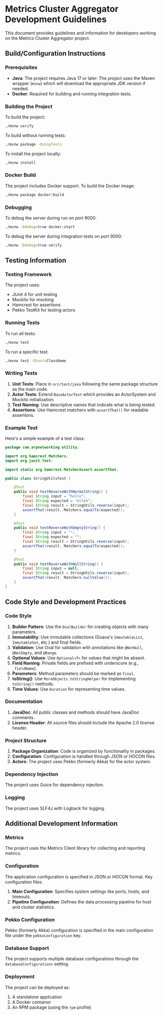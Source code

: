# Metrics Cluster Aggregator Development Guidelines

This document provides guidelines and information for developers working on the Metrics Cluster Aggregator project.

## Build/Configuration Instructions

### Prerequisites

- **Java**: The project requires Java 17 or later. The project uses the Maven wrapper (`mvnw`) which will download the appropriate JDK version if needed.
- **Docker**: Required for building and running integration tests.

### Building the Project

To build the project:

```bash
./mvnw verify
```

To build without running tests:

```bash
./mvnw package -DskipTests
```

To install the project locally:

```bash
./mvnw install
```

### Docker Build

The project includes Docker support. To build the Docker image:

```bash
./mvnw package docker:build
```

### Debugging

To debug the server during run on port 9000:

```bash
./mvnw -Ddebug=true docker:start
```

To debug the server during integration tests on port 9000:

```bash
./mvnw -Ddebug=true verify
```

## Testing Information

### Testing Framework

The project uses:
- JUnit 4 for unit testing
- Mockito for mocking
- Hamcrest for assertions
- Pekko TestKit for testing actors

### Running Tests

To run all tests:

```bash
./mvnw test
```

To run a specific test:

```bash
./mvnw test -Dtest=ClassName
```

### Writing Tests

1. **Unit Tests**: Place in `src/test/java` following the same package structure as the main code.
2. **Actor Tests**: Extend `BaseActorTest` which provides an ActorSystem and Mockito initialization.
3. **Test Naming**: Use descriptive names that indicate what is being tested.
4. **Assertions**: Use Hamcrest matchers with `assertThat()` for readable assertions.

### Example Test

Here's a simple example of a test class:

```java
package com.arpnetworking.utility;

import org.hamcrest.Matchers;
import org.junit.Test;

import static org.hamcrest.MatcherAssert.assertThat;

public class StringUtilsTest {

    @Test
    public void testReverseWithNormalString() {
        final String input = "hello";
        final String expected = "olleh";
        final String result = StringUtils.reverse(input);
        assertThat(result, Matchers.equalTo(expected));
    }

    @Test
    public void testReverseWithEmptyString() {
        final String input = "";
        final String expected = "";
        final String result = StringUtils.reverse(input);
        assertThat(result, Matchers.equalTo(expected));
    }

    @Test
    public void testReverseWithNullString() {
        final String input = null;
        final String result = StringUtils.reverse(input);
        assertThat(result, Matchers.nullValue());
    }
}
```

## Code Style and Development Practices

### Code Style

1. **Builder Pattern**: Use the `OvalBuilder` for creating objects with many parameters.
2. **Immutability**: Use immutable collections (Guava's `ImmutableList`, `ImmutableSet`, etc.) and final fields.
3. **Validation**: Use Oval for validation with annotations like `@NotNull`, `@NotEmpty`, and `@Range`.
4. **Optional Values**: Use `Optional<T>` for values that might be absent.
5. **Field Naming**: Private fields are prefixed with underscore (e.g., `_fieldName`).
6. **Parameters**: Method parameters should be marked as `final`.
7. **toString()**: Use `MoreObjects.toStringHelper` for implementing `toString()` methods.
8. **Time Values**: Use `Duration` for representing time values.

### Documentation

1. **JavaDoc**: All public classes and methods should have JavaDoc comments.
2. **License Header**: All source files should include the Apache 2.0 license header.

### Project Structure

1. **Package Organization**: Code is organized by functionality in packages.
2. **Configuration**: Configuration is handled through JSON or HOCON files.
3. **Actors**: The project uses Pekko (formerly Akka) for the actor system.

### Dependency Injection

The project uses Guice for dependency injection.

### Logging

The project uses SLF4J with Logback for logging.

## Additional Development Information

### Metrics

The project uses the Metrics Client library for collecting and reporting metrics.

### Configuration

The application configuration is specified in JSON or HOCON format. Key configuration files:

1. **Main Configuration**: Specifies system settings like ports, hosts, and timeouts.
2. **Pipeline Configuration**: Defines the data processing pipeline for host and cluster statistics.

### Pekko Configuration

Pekko (formerly Akka) configuration is specified in the main configuration file under the `pekkoConfiguration` key.

### Database Support

The project supports multiple database configurations through the `databaseConfigurations` setting.

### Deployment

The project can be deployed as:
1. A standalone application
2. A Docker container
3. An RPM package (using the `rpm` profile)